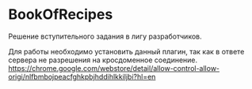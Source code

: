 # BookOfRecipes
Решение вступительного задания в лигу разработчиков. 

Для работы необходимо установить данный плагин, так как в ответе сервера не разрешения на кросдоменное соединение.
https://chrome.google.com/webstore/detail/allow-control-allow-origi/nlfbmbojpeacfghkpbjhddihlkkiljbi?hl=en
